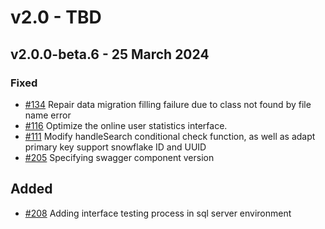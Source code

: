 # v2.0 - TBD

## v2.0.0-beta.6 - 25 March 2024

### Fixed

- [#134](https://github.com/mineadmin/MineAdmin/pull/134) Repair data migration filling failure due to class not found by file name error
- [#116](https://github.com/mineadmin/MineAdmin/pull/116) Optimize the online user statistics interface.
- [#111](https://github.com/mineadmin/MineAdmin/pull/111) Modify handleSearch conditional check function, as well as adapt primary key support snowflake ID and UUID
- [#205](https://github.com/mineadmin/MineAdmin/pull/205) Specifying swagger component version

## Added

- [#208](https://github.com/mineadmin/MineAdmin/pull/208) Adding interface testing process in sql server environment